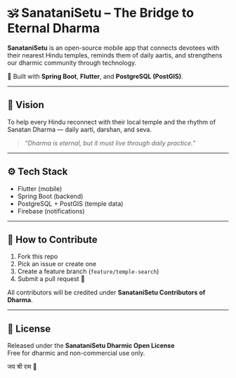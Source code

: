 # 🕉️ SanataniSetu – The Bridge to Eternal Dharma

**SanataniSetu** is an open-source mobile app that connects devotees with their nearest Hindu temples,
reminds them of daily aartis, and strengthens our dharmic community through technology.

🙏 Built with **Spring Boot**, **Flutter**, and **PostgreSQL (PostGIS)**.

---

## 🌿 Vision
To help every Hindu reconnect with their local temple and the rhythm of Sanatan Dharma — daily aarti, darshan, and seva.

> *“Dharma is eternal, but it must live through daily practice.”*

---

## ⚙️ Tech Stack
- Flutter (mobile)
- Spring Boot (backend)
- PostgreSQL + PostGIS (temple data)
- Firebase (notifications)

---

## 💫 How to Contribute
1. Fork this repo  
2. Pick an issue or create one  
3. Create a feature branch (`feature/temple-search`)  
4. Submit a pull request 🙏  

All contributors will be credited under **SanataniSetu Contributors of Dharma**.

---

## 📜 License
Released under the **SanataniSetu Dharmic Open License**  
Free for dharmic and non-commercial use only.

जय श्री राम 🚩
